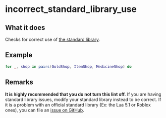 # incorrect_standard_library_use
## What it does
Checks for correct use of [the standard library](../usage/std.md).

## Example
```lua
for _, shop in pairs(GoldShop, ItemShop, MedicineShop) do
```

## Remarks
**It is highly recommended that you do not turn this lint off.** If you are having standard library issues, modify your standard library instead to be correct. If it is a problem with an official standard library (Ex: the Lua 5.1 or Roblox ones), you can file an [issue on GitHub](https://github.com/Kampfkarren/selene/issues).
